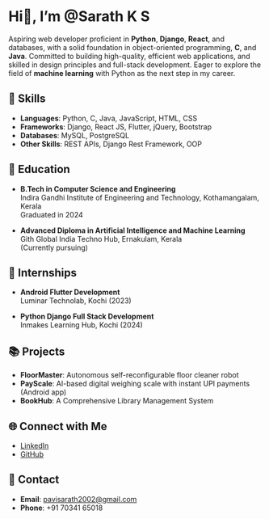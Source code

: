 
# Hi👋, I’m @Sarath K S

Aspiring web developer proficient in **Python**, **Django**, **React**, and databases, with a solid foundation in object-oriented programming, **C**, and **Java**. Committed to building high-quality, efficient web applications, and skilled in design principles and full-stack development. Eager to explore the field of **machine learning** with Python as the next step in my career.

## 🚀 Skills
- **Languages**: Python, C, Java, JavaScript, HTML, CSS
- **Frameworks**: Django, React JS, Flutter, jQuery, Bootstrap
- **Databases**: MySQL, PostgreSQL
- **Other Skills**: REST APIs, Django Rest Framework, OOP

## 🏫 Education
- **B.Tech in Computer Science and Engineering**  
  Indira Gandhi Institute of Engineering and Technology, Kothamangalam, Kerala  
  Graduated in 2024 
  
- **Advanced Diploma in Artificial Intelligence and Machine Learning**  
  Gith Global India Techno Hub, Ernakulam, Kerala  
  (Currently pursuing)

## 💼 Internships
- **Android Flutter Development**  
  Luminar Technolab, Kochi (2023)
  
- **Python Django Full Stack Development**  
  Inmakes Learning Hub, Kochi (2024)

## 📚 Projects
- **FloorMaster**: Autonomous self-reconfigurable floor cleaner robot
- **PayScale**: AI-based digital weighing scale with instant UPI payments (Android app)
- **BookHub**: A Comprehensive Library Management System

## 🌐 Connect with Me
- [LinkedIn](https://www.linkedin.com/in/sarath-k-s-55691926a)
- [GitHub](https://github.com/Sarath-128)

## 📧 Contact
- **Email**: pavisarath2002@gmail.com
- **Phone**: +91 70341 65018




<!---
Sarath-128/Sarath-128 is a ✨ special ✨ repository because its `README.md` (this file) appears on your GitHub profile.
You can click the Preview link to take a look at your changes.
--->
